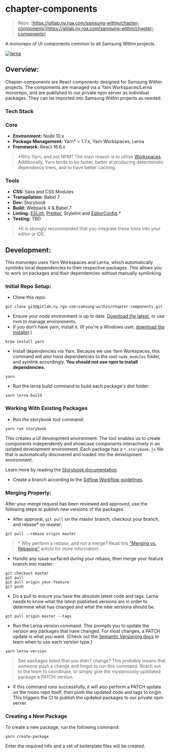 # chapter-components

> Repo: [https://gitlab.ny.rga.com/samsung-within/chapter-components](https://gitlab.ny.rga.com/samsung-within/chapter-components)

A monorepo of UI components common to all Samsung Within projects.

[![lerna](https://img.shields.io/badge/maintained%20with-lerna-cc00ff.svg)](https://lernajs.io/)

## Overview:

Chapter-components are React components designed for Samsung Within projects. The components are managed via a Yarn Workspaces/Lerna monorepo, and are published to our private npm server as individual packages. They can be imported into Samsung Within projects as needed.

### Tech Stack

### Core

- **Environment:** Node 10.x
- **Package Management:** Yarn\* > 1.7.x, Yarn Workspaces, Lerna
- **Framework:** React 16.6.x

> \*Why Yarn, and not NPM? The main reason is to utilize [Workspaces](https://yarnpkg.com/lang/en/docs/workspaces/). Additionally, Yarn tends to be faster, better at producing deterministic dependency trees, and to have better caching.

### Tools

- **CSS:** Sass and CSS Modules
- **Transpilation:** Babel 7
- **Dev:** Storybook
- **Build:** Webpack 4 & Babel 7
- **Linting:** [ESLint](https://eslint.org/docs/user-guide/integrations), [Prettier](https://prettier.io/docs/en/editors.html), Stylelint and [EditorConfig](https://editorconfig.org/#download).\*
- **Testing:** TBD

> \*It is strongly recommended that you integrate these tools into your editor or IDE.

## Development:

This monorepo uses Yarn Workspaces and Lerna, which automatically symlinks local dependencies to their respective packages. This allows you to work on packages and their dependencies without manually symlinking.

### Initial Repo Setup:

- Clone this repo:

```shell
git clone git@gitlab.ny.rga.com:samsung-within/chapter-components.git
```

- Ensure your node environment is up to date. [Download the latest](https://nodejs.org/en/), or use nvm to manage environments.
- If you don't have yarn, install it. (If you're a Windows user, [download the installer](https://yarnpkg.com/en/docs/install#windows-stable).)

```shell
brew install yarn
```

- Install dependencies via Yarn. Because we use Yarn Workspaces, this command will also hoist dependencies to the root `node_modules` folder, and symlink accordingly. **You should not use npm to install dependencies.**

```shell
yarn
```

- Run the lerna build command to build each package's dist folder:

```shell
yarn lerna-build
```

### Working With Existing Packages

- Run the storybook tool command:

```shell
yarn run storybook
```

This creates a UI development environment. The tool enables us to create components independently and showcase components interactively in an isolated development environment. Each package has a `*.storybook.js` file that is automatically discovered and loaded into the development environment.

Learn more by reading the [Storybook documentation](https://storybook.js.org/basics/guide-react/).

- Create a branch according to the [Gitflow Workflow guidelines](https://www.atlassian.com/git/tutorials/comparing-workflows/gitflow-workflow).

### Merging Properly:

After your merge request has been reviewed and approved, use the following steps to publish new versions of the packages.

- After approval, `git pull` on the master branch, checkout your branch, and rebase\* on master.

```shell
git pull --rebase origin master
```

> \* Why perform a rebase, and not a merge? Read this ["Merging vs. Rebasing"](https://www.atlassian.com/git/tutorials/merging-vs-rebasing) article for more information.

- Handle any issue surfaced during your rebase, then merge your feature branch into master.

```shell
git checkout master
git pull
git pull origin your-feature
git push
```

- Do a pull to ensure you have the absolute latest code and tags. Lerna needs to know what the latest published versions are in order to determine what has changed and what the new versions should be.

```shell
git pull origin master --tags
```

- Run the Lerna version command. This prompts you to update the version any packages that have changed. For most changes, a PATCH update is what you want. (Check out the [Semantic Versioning docs](https://semver.org/) to learn when to use each version type.)

```shell
yarn lerna-version
```

> See packages listed that you didn't change? This probably means that someone push a change and forgot to run this command. Reach out to the team to coordinate, or simply give the mysteriously-upddated package a PATCH version.

- If this command runs successfully, it will also perform a PATCH update on the mono repo itself, then push the updated code and tags to origin. This triggers the CI to publish the updated packages to our private npm server.

### Creating a New Package

To create a new package, run the following command:

```shell
yarn create-package
```

Enter the required info and a set of boilerplate files will be created.
